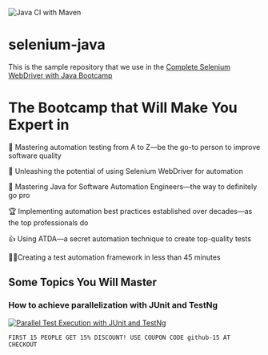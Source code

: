 ![Java CI with Maven](https://github.com/nadvolod/selenium-java/workflows/Java%20CI%20with%20Maven/badge.svg)
# selenium-java
This is the sample repository that we use in the [Complete Selenium WebDriver with Java Bootcamp](http://ultimateqa.com/selenium-java)

# The Bootcamp that Will Make You Expert in

💪 Mastering automation testing from A to Z—be the go-to person to improve software quality

🚀 Unleashing the potential of using Selenium WebDriver for automation

🧠 Mastering Java for Software Automation Engineers—the way to definitely go pro

🏆 Implementing automation best practices established over decades—as the top professionals do

👍 Using ATDA—a secret automation technique to create top-quality tests

🦸‍♀️️Creating a test automation framework in less than 45 minutes

## Some Topics You Will Master

### How to achieve parallelization with JUnit and TestNg

[![Parallel Test Execution with JUnit and TestNg](http://img.youtube.com/vi/ufccoaURMIc/0.jpg)](https://youtu.be/ufccoaURMIc "Parallel Test Execution with JUnit and TestNg")

```
FIRST 15 PEOPLE GET 15% DISCOUNT! USE COUPON CODE github-15 AT CHECKOUT
```
